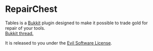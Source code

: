 RepairChest
===========

Tables is a [Bukkit](http://www.bukkit.org) plugin designed to make it possible to trade gold for repair of your tools.  
[Bukkit thread.](http://forums.bukkit.org/threads/RepairChest.15467/)  

It is released to you under the [Evil Software License](http://fredrikvold.info/ESL.htm).